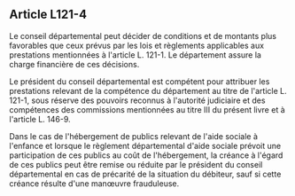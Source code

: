 ## Article L121-4

Le conseil départemental peut décider de conditions et de montants plus favorables que ceux prévus par
les lois et règlements applicables aux prestations mentionnées à l'article L. 121-1. Le département assure la
charge financière de ces décisions.

Le président du conseil départemental est compétent pour attribuer les prestations relevant de la compétence
du département au titre de l'article L. 121-1, sous réserve des pouvoirs reconnus à l'autorité judiciaire et des
compétences des commissions mentionnées au titre III du présent livre et à l'article L. 146-9.

Dans le cas de l'hébergement de publics relevant de l'aide sociale à l'enfance et lorsque le règlement
départemental d'aide sociale prévoit une participation de ces publics au coût de l'hébergement, la créance à
l'égard de ces publics peut être remise ou réduite par le président du conseil départemental en cas de précarité
de la situation du débiteur, sauf si cette créance résulte d'une manœuvre frauduleuse.

